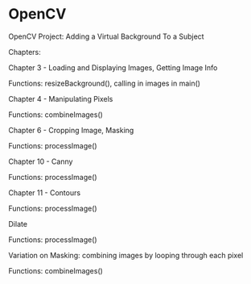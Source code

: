 # OpenCV
 OpenCV Project: Adding a Virtual Background To a Subject


Chapters:

Chapter 3 - Loading and Displaying Images, Getting Image Info

Functions: resizeBackground(), calling in images in main()

Chapter 4 - Manipulating Pixels

Functions: combineImages()

Chapter 6 - Cropping Image, Masking

Functions: processImage()


Chapter 10 - Canny 

Functions: processImage()

Chapter 11 - Contours

Functions: processImage()

Dilate

Functions: processImage()

Variation on Masking: combining images by looping through each pixel

Functions: combineImages()